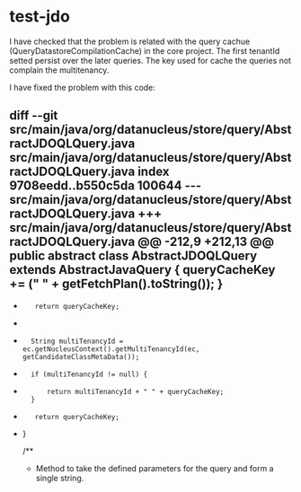 test-jdo
========

I have checked that the problem is related with the query cachue (QueryDatastoreCompilationCache) in the core project. The first tenantId setted persist over the later queries.
The key used for cache the queries not complain the multitenancy.

I have fixed the problem with this code:


diff --git src/main/java/org/datanucleus/store/query/AbstractJDOQLQuery.java src/main/java/org/datanucleus/store/query/AbstractJDOQLQuery.java
index 9708eedd..b550c5da 100644
--- src/main/java/org/datanucleus/store/query/AbstractJDOQLQuery.java
+++ src/main/java/org/datanucleus/store/query/AbstractJDOQLQuery.java
@@ -212,9 +212,13 @@ public abstract class AbstractJDOQLQuery extends AbstractJavaQuery
         {
             queryCacheKey += (" " + getFetchPlan().toString());
         }
-
-        return queryCacheKey;
+       
+       String multiTenancyId = ec.getNucleusContext().getMultiTenancyId(ec, getCandidateClassMetaData());
+       if (multiTenancyId != null) {
+           return multiTenancyId + " " + queryCacheKey;
        }
+        return queryCacheKey;
+    }

     /**
      * Method to take the defined parameters for the query and form a single string.


